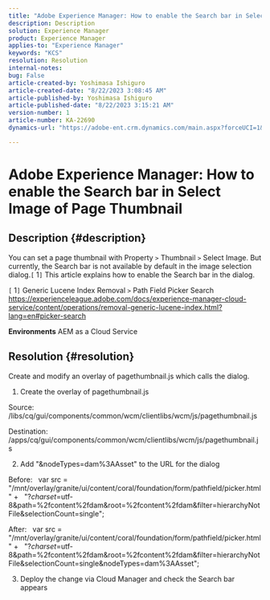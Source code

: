 ```yaml
---
title: "Adobe Experience Manager: How to enable the Search bar in Select Image of Page Thumbnail"
description: Description
solution: Experience Manager
product: Experience Manager
applies-to: "Experience Manager"
keywords: "KCS"
resolution: Resolution
internal-notes: 
bug: False
article-created-by: Yoshimasa Ishiguro
article-created-date: "8/22/2023 3:08:45 AM"
article-published-by: Yoshimasa Ishiguro
article-published-date: "8/22/2023 3:15:21 AM"
version-number: 1
article-number: KA-22690
dynamics-url: "https://adobe-ent.crm.dynamics.com/main.aspx?forceUCI=1&pagetype=entityrecord&etn=knowledgearticle&id=b8a6342e-9940-ee11-bdf3-6045bd006704"

---
```

# Adobe Experience Manager: How to enable the Search bar in Select Image of Page Thumbnail

## Description {#description}


You can set a page thumbnail with Property `>`  Thumbnail `>`  Select Image. But currently, the Search bar is not available by default in the image selection dialog.`[` 1`]`  This article explains how to enable the Search bar in the dialog.

`[` 1`]`  Generic Lucene Index Removal `>`  Path Field Picker Search
 https://experienceleague.adobe.com/docs/experience-manager-cloud-service/content/operations/removal-generic-lucene-index.html?lang=en#picker-search

<b>Environments</b>
 AEM as a Cloud Service


## Resolution {#resolution}


Create and modify an overlay of pagethumbnail.js which calls the dialog.

1. Create the overlay of pagethumbnail.js

Source:
  /libs/cq/gui/components/common/wcm/clientlibs/wcm/js/pagethumbnail.js

Destination:
  /apps/cq/gui/components/common/wcm/clientlibs/wcm/js/pagethumbnail.js

2. Add "&nodeTypes=dam%3AAsset" to the URL for the dialog

Before:
  var src = "/mnt/overlay/granite/ui/content/coral/foundation/form/pathfield/picker.html" +
  "?_charset_=utf-8&path=%2fcontent%2fdam&root=%2fcontent%2fdam&filter=hierarchyNotFile&selectionCount=single";

After:
  var src = "/mnt/overlay/granite/ui/content/coral/foundation/form/pathfield/picker.html" +
  "?_charset_=utf-8&path=%2fcontent%2fdam&root=%2fcontent%2fdam&filter=hierarchyNotFile&selectionCount=single&nodeTypes=dam%3AAsset";

3. Deploy the change via Cloud Manager and check the Search bar appears
